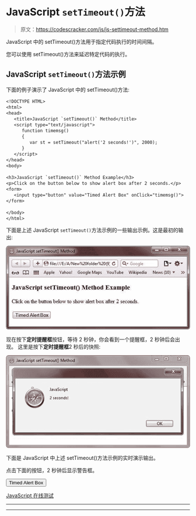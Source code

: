 # JavaScript `setTimeout()`方法

> 原文：<https://codescracker.com/js/js-settimeout-method.htm>

JavaScript 中的 setTimeout()方法用于指定代码执行的时间间隔。

您可以使用 setTimeout()方法来延迟特定代码的执行。

## JavaScript `setTimeout()`方法示例

下面的例子演示了 JavaScript 中的 setTimeout()方法:

```
<!DOCTYPE HTML>
<html>
<head>
   <title>JavaScript `setTimeout()` Method</title>
   <script type="text/javascript">
      function timemsg()
      {
         var st = setTimeout("alert('2 seconds!')", 2000);
      }
   </script>
</head>
<body>

<h3>JavaScript `setTimeout()` Method Example</h3>
<p>Click on the button below to show alert box after 2 seconds.</p>
<form>
   <input type="button" value="Timed Alert Box" onClick="timemsg()">
</form>

</body>
</html>
```

下面是上述 JavaScript `setTimeout()`方法示例的一些输出示例。这是最初的输出:

![javascript settimeout method](img/5c7b841bd714d1ab281edef32d5e35b8.png)

现在按下**定时提醒框**按钮，等待 2 秒钟，你会看到一个提醒框，2 秒钟后会出现。 这里是按下**定时提醒框**2 秒后的快照:

![javascript settimeout method example](img/d9bd36d678c4fcc82df13c6bd6691acd.png)

下面是 JavaScript 中上述 setTimeout()方法示例的实时演示输出。

点击下面的按钮，2 秒钟后显示警告框。

<form><input type="button" value="Timed Alert Box" onclick="timemsg()"></form>

[JavaScript 在线测试](/exam/showtest.php?subid=6)

* * *

* * *